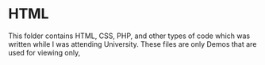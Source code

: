 # HTML

This folder contains HTML, CSS, PHP, and other types of code which was written while I was attending University.
These files are only Demos that are used for viewing only,


